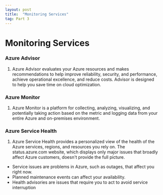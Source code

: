 ```yaml
---
layout: post
title:  "Monitoring Services"
tag: Part 3
---
```


# Monitoring Services

### Azure Advisor

1. Azure Advisor evaluates your Azure resources and makes recommendations to help improve reliability, security, and performance, achieve operational excellence, and reduce costs. Advisor is designed to help you save time on cloud optimization. 

### Azure Monitor

1. Azure Monitor is a platform for collecting, analyzing, visualizing, and potentially taking action based on the metric and logging data from your entire Azure and on-premises environment.

### Azure Service Health

1. Azure Service Health provides a personalized view of the health of the Azure services, regions, and resources you rely on. The status.azure.com website, which displays only major issues that broadly affect Azure customers, doesn't provide the full picture. 

* Service issues are problems in Azure, such as outages, that affect you right now.
* Planned maintenance events can affect your availability.
* Health advisories are issues that require you to act to avoid service interruption

